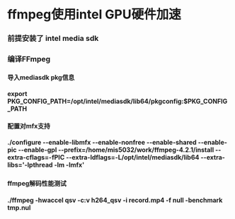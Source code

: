 # ffmpeg使用intel GPU硬件加速
### 前提安装了 intel media sdk 

### 编译FFmpeg
####   导入mediasdk pkg信息
####      export PKG\_CONFIG\_PATH=/opt/intel/mediasdk/lib64/pkgconfig:$PKG\_CONFIG\_PATH
####   配置对mfx支持
####    ./configure --enable-libmfx --enable-nonfree   --enable-shared --enable-pic     --enable-gpl   --prefix=/home/mis5032/work/ffmpeg-4.2.1/install --extra-cflags=-fPIC      --extra-ldflags=-L/opt/intel/mediasdk/lib64   --extra-libs='-lpthread -lm -lmfx'
###
####  ffmpeg解码性能测试
#### ./ffmpeg -hwaccel qsv -c:v h264\_qsv -i record.mp4 -f null -benchmark tmp.nul
